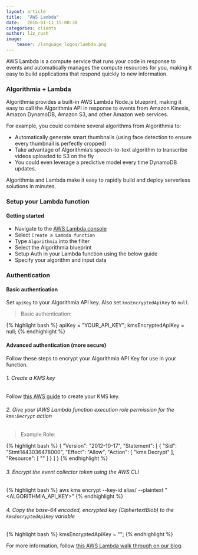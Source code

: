 ```yaml
---
layout: article
title:  "AWS Lambda"
date:   2016-01-11 15:00:38
categories: clients
author: liz_rush
image:
    teaser: /language_logos/lambda.png
---
```


AWS Lambda is a compute service that runs your code in response to events and automatically manages the compute resources for you, making it easy to build applications that respond quickly to new information.

### Algorithmia + Lambda

Algorithmia provides a built-in AWS Lambda Node.js blueprint, making it easy to call the Algorithmia API in response to events from Amazon Kinesis, Amazon DynamoDB, Amazon S3, and other Amazon web services.

For example, you could combine several algorithms from Algorithmia to:

* Automatically generate smart thumbnails (using face detection to ensure every thumbnail is perfectly cropped)
* Take advantage of Algorithmia’s speech-to-text algorithm to transcribe videos uploaded to S3 on the fly
* You could even leverage a predictive model every time DynamoDB updates.

Algorithmia and Lambda make it easy to rapidly build and deploy serverless solutions in minutes.

### Setup your Lambda function

#### Getting started

* Navigate to the [AWS Lambda console](https://console.aws.amazon.com/lambda/home)
* Select `Create a Lambda function`
* Type `Algorithmia` into the filter
* Select the Algorithmia blueprint
* Setup Auth in your Lambda function using the below guide
* Specify your algorithm and input data

### Authentication

#### Basic authentication

Set `apiKey` to your Algorithmia API key.
Also set `kmsEncryptedApiKey` to `null`.

> Basic authentication:

{% highlight bash %}
apiKey = "YOUR_API_KEY";
kmsEncryptedApiKey =  null;
{% endhighlight %}

#### Advanced authentication (more secure)

Follow these steps to encrypt your Algorithmia API Key for use in your function.

###### 1. Create a KMS key

Follow [this AWS guide](http://docs.aws.amazon.com/kms/latest/developerguide/create-keys.html) to create your KMS key.

###### 2. Give your lAWS Lambda function execution role permission for the `kms:Decrypt` action

> Example Role:

{% highlight bash %}
{
    "Version": "2012-10-17",
    "Statement": [
    {
        "Sid": "Stmt1443036478000",
        "Effect": "Allow",
        "Action": [
            "kms:Decrypt"
        ],
        "Resource": [
            "<your KMS key ARN>"
        ]
    }
    ]
}
{% endhighlight %}

###### 3. Encrypt the event collector token using the AWS CLI

{% highlight bash %}
aws kms encrypt --key-id alias/<KMS key name> --plaintext "<ALGORITHMIA_API_KEY>"
{% endhighlight %}

###### 4. Copy the base-64 encoded, encrypted key (CiphertextBlob) to the `kmsEncryptedApiKey` variable

{% highlight bash %}
kmsEncryptedApiKey = "<kmsEncryptedApiKey>";
{% endhighlight %}

For more information, follow [this AWS Lambda walk through on our blog](http://blog.algorithmia.com/post/133832621114/get-started-building-intelligent-serverless-apps).